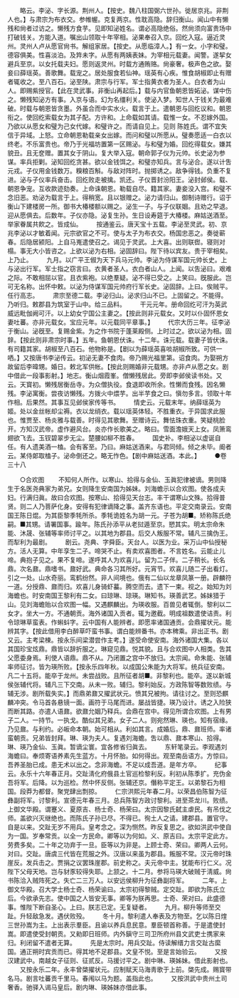 <!-- { "loadSidebar": true } -->
　　略云。李泌、字长源。荆州人。【按史。魏八柱国弼六世孙。徙居京兆。非荆人也。】与肃宗为布衣交。参帷幄。克复两京。性耽高隐。辞归衡山。闻山中有懒残和尙者过访之。懒残方食芋。见即知泌姓名。谓必高隐绝俗。然尙须向富贵场中打破钱关。方能入道。嘱出山领取十年宰相。泌果奉召入京。回纥入寇。逼近灵州。灵州人卢从愿官尙书。解组家居。【按史。从愿临漳人。】有一女。小字和璧。德容俱美。性喜淡泊。及筓未字。从愿有两姨表妹。为宰相元载妻。闻警。遂挈女避兵至京。以女托载夫妇。愿则返灵州。时载方通贿赂。尙豪奢。极声色之欲。娶妾曰薛瑶英。善歌舞。载宠之。居处服食若仙神。瑶英有心疾。惟食胡椒即止有赠者辄收之。至八百石。泌至陕。肃宗与行军。军士指黄衣者为圣人。白衣者为山人。即赐紫授官。【此在灵武事。非衡山再起后。】载与内官鱼朝恩皆妬泌。谋中伤之。懒残知泌方有事。入京与语。幻为名缰利关。使泌入梦。知世人于钱关为最难破。时载与朝恩皆贪墨。外虽合而中实水火。载言于上。遣朝恩与回纥议和。朝恩衔之。使回纥索载女为其子配。方许和。上命载如其请。载惟一女。不忍嫁外国。乃欲以从愿女和璧为己女代嫁。和璧许之。而请自见上。见则 陈姓氏。谓不宜失信于异域。上怒。立命朝恩勒载亲女出嫁。而问和璧以所愿从。璧奏愿适一白衣以终老。不乐富贵也。帝乃于光福坊置第一区赐泌。与和璧为婚。回纥得载女。嫌其貌丑。且无奁赠。置其女于阴山。复大举入寇。朝命郭子仪为元帅。长史泌为参谋。率兵拒剿。泌知回纥贪甚。欲以金钱饵之。和璧亦知兵。言与泌合。遂以计吿元戎。子仪用金钱数万。糗粮百斛。与敌对阵时。抛掷诱之。敌争得钱。负重不复进。泌与子仪率兵奋击。回纥败走被擒。凯还。子仪晋封汾阳王。泌封邺侯。载、朝恩争宠。互收款迹劾奏。上命诛朝恩。勒载自尽。籍其家。妻妾没入宫。和璧不念旧恶。劝泌为载言于上。得稍宽。且以银赠之。泌力请归山。御制诗赠行。诏于衡山下建楼房一所。御书大椿楼额以赐之。泌生一子。与子仪联姻。且劝之早退。迎从愿俱去。后数年。子仪亦隐。泌复生孙。生日设寿筵于大椿楼。麻姑送酒至。举家眷属共飮之。皆成仙。 
　　按通鉴云。唐天宝十五载。李泌至灵武。初、京兆李泌以才敏着闻。元宗欲官之不可。使与太子为布衣交。杨国忠恶之。奏徙蕲春。后隐居颍阳。上自马嵬遣使召之。谒见于灵武。上大喜。出则联辔。寝则对榻。事无大小皆咨之。上欲以泌为右相。泌固辞曰。陛下待以宾友。贵于宰相矣。上乃止。 
　　九月。以广平王俶为天下兵马元帅。李泌为侍谋军国元帅长史。上与泌出行军。军士指之窃言曰。衣黄者圣人。衣白者山人。上闻。以吿泌曰。艰难之际。不敢相屈以官。且衣紫袍。以绝羣疑。泌不得已受之。上笑曰。旣服此。岂可无名称。出怀中敕。以泌为侍谋军国元帅府行军长史。泌固辞。上曰。俟贼平。任行高志。 
　　肃宗至德二载。李泌归山。泌求归山不已。上固留之。不能得。乃听归。敕郡县为筑室于山中。给三品料。 
　　干元元年。册命回纥可汗为英武威远毗伽阙可汗。以上幼女宁国公主妻之。【按此则非元载女。又时以仆固怀恩女妻吐蕃。亦非元载女。宝应元年。以元载同平章事。】 
　　代宗大历三年。征李泌于衡山。泌旣至。复赐金紫。为之作书院于蓬莱殿侧。上时过之。欲以泌为相。固辞。【按此则非肃宗时事。】五年。鱼朝恩伏诛。十二年。诛元载。载妻子皆伏诛。有司籍其家。胡椒至八百石。他物称是。【剧以为薛瑶英喜啖胡椒所致。可供一哂。】又按唐书李泌传云。初泌无妻不食肉。帝乃赐光福里第。诏食肉。为娶朔方故留后李暐甥。婚日。敕北军供帐。【按此则赐婚非元载甥。亦非卢从愿之女。剧中借此一段事影射。】地志。衡山烟霞峯。僧懒残居此。旁即李邺侯读书处。又云。天寳初。懒残居衡岳寺。为众僧执役。食退即收所余。性懒而食残。因名懒残。李泌寓衡。尝夜访懒残。方拨火中煨芋。出半芋食之曰。愼勿多言。领取十年作相。后果然。其事互见邺侯家传等书。 
　　情史云。元载末年。纳薛瑶英为姬。处以金丝帐却尘褥。衣以龙绡衣。载以瑶英体轻。不胜重衣。于异国求此服也。惟贾至、杨炎雅与载善。时得见其歌舞。至赠诗云。舞怯珠衣重。笑疑桃脸开。方知汉武帝。虚作避风台。炎亦作长歌美之。略曰。雪面澹娥天上女。凤箫鸾翅欲飞去。玉钗碧翠步无尘。楚腰如柳不胜春。 
　　国史补。李相泌以虚诞自任。有人遗美酒一榼。会有客至。乃曰。麻姑送酒来。与君同倾。倾之未毕。阍者云。某侍郞取榼子。泌命倒还之。略无怍色。【剧中麻姑送酒。本此。】 
　　●卷三十八 


　　○合欢图 
　　不知何人所作。以寒山、拾得与金仙、玉眞犯律被谪。男则降生于名医尧典家为弟兄。女则降生安南国为姊妹。刘海蟾示以合欢图。使各成夫妇。行满归眞。故曰合欢图。按寒山、拾得见天台志。丰干谓寒山文殊。拾得普贤。则二人乃菩萨化身。安得有犯律谪降之事。盖齐东语也。平定交南录云。安南国王陈日焜。为其臣黎季牦所杀。季牦诡姓名为胡一元。子苍为胡■。矫称陈氏绝嗣。■其甥。请署国事。踰年。陈氏孙添平从老挝遁至京。愬其实。明太宗命朱能、沐晟、张辅等率师讨平之。以其地为郡县。后交人叛服不常。辅凡三擒伪王。而犁利为最剧。 
　　剧云。尧典、字舜臣。天台人。以医为业。采万山中仙授秘方。活人无算。中年孪生二子。啼哭不止。有卖欢喜图者。不言姓名。云能止儿啼。典抱子见之。果不复啼。遂呼其人为欢喜儿。留为二子伴。二子稍长。长名鼎。次名鼐。鼎嗜书。鼐好武。典命各习其所好。元宵节。欢喜儿随二子出看灯。引之一处。山水奇丽。鸾鹤纷然。非人间境也。俄有二仙以龙章凤篆一册。辟麟符一道。分授鼎、鼐而归。欢喜儿身骑虾蟇。腾空而去。遗下一柬。视之。始知为刘海蟾也。时安南国王黎利有二女。曰琼琳、琼瑛。琳知书。瑛善武艺。姊妹猎于山。见刘海蟾贻以合欢图一幅。又遇麒麟出。为瑛收服。百兽见者辄倒。黎利以二女才。坐大一方。不通朝贡。海外诸国入贡者。辄为邀截。明成祖数遣使诘责。利令琼琳草蛮表。作蝌蚪字。云中国有人能辨者。即愿率诸国通贡。会鼎擢状元。能辨其字。【按此借用李白醉草吓蛮书事。谓白能辨番书。亦本稗乘。非出正书。剧又云。主考梁楝。按永乐间梁潜尝作主考。】遂受命使安南。海外诸国大集。各以其国珍宝炫鼎。鼎皆以辞折服之。琳窥见鼎。悦其貌。且与合欢图中人相类。吿其父愿委身焉。利使人语鼎。鼎不从。乃闭置之宫中不放归。太宗闻。命朱能、张辅率师征讨。皆为瑛所败。【按永乐四年秋。以成国公朱能为大将军。统兵征安南。凡二十五将。能卒于龙州。未尝战败。且所征者胡■。非黎利也。能卒。遂以新城侯张辅代将。辅凡三下交南。从未一败。辅归。黎利始反。方政陈智等数败绩。与辅无涉。剧所载失实。】而鼎弟鼐又擢武状元。愤其兄被拘。请往讨之。至则恐麒麟冲突。令马首各悬镜一面。画符于马尾而进。屡战皆捷。瑛乃设计。诱之入险狭而断其路。亦遣人语鼐。欲鼐允姻乃释兵。会鼎在宫中。得见所谓合欢图。上有男子二人。一持节。一执戈。酷似其兄弟。女子二人。则宛然琳、瑛也。知有宿缘。乃见鼐。与利约。必皈命本朝。始可相从。利如其言。成婚后。鼎、鼐班师。率诸蛮朝贡。兄弟皆封拜。琳、瑛为夫人。复遇刘海蟾。吿以鼎、鼐本寒山、拾得。琳、瑛乃金仙、玉眞。暂谪尘寰。宜各修省归眞去。 
　　东轩笔录云。李观遇刘海蟾曰。奉烦寄语养素先生蓝方。十月怀胎。如何得出。观至南岳语方。方惊曰。吾养圣胎已成。患无术以出之。念非海蟾。不足以成吾道。是年方卒。 
　　纪事云。永乐十六年春正月。交趾淸化府俄县土官巡检黎利反。利初从陈季扩。充伪金吾将军。后降。以为巡检。然中怀反侧。张辅还京。僭称平定王。以弟黎石为相国。段莽为都督。聚党肆出剽掠。 
　　仁宗洪熙元年春二月。以荣昌伯陈智为征彝副将军。讨黎利。宣德元年春三月。总兵陈智方政讨黎利。进至茶龙川。败绩。上御文华殿。谓蹇义、夏原吉、杨士奇、杨荣曰。太宗因黎氏弑主虐民。有吊伐之师。盖欲兴灭继绝也。而陈氏子孙已尽。不得已。徇土人之请。建郡县。置官守。自是以来。交趾无岁不用兵。皇考念之。深为恻然。昨反复思之。欲如洪武中使自为一国。岁奉常贡。以全一方民命。卿等以为何如。义、原吉曰。太宗平定此方。劳费多矣。二十年之功弃于一旦。臣等以为非是。上顾士奇、荣曰。卿两人云何。对曰。交趾。唐虞三代皆在荒服之外。汉唐以来虽为郡县。叛服不常。汉元帝时珠崖反。发兵击之。贾捐之议罢珠崖郡。前史称之。夫元帝中主。犹能布行仁义。况陛下父母天地。岂与豺豕较得失耶。上颔之。十二月。参将马瑛大破贼于淸威。尙书陈洽入贼阵死之。失亡二三万人。以安远侯柳升为征彝副将军。 
　　二年。上御文华殿。召大学士杨士奇、杨荣谕曰。太宗初得黎贼。定交趾。即欲为陈氏立后。今欲承先志。使中国之人皆安无事。卿等为朕再思。士奇、荣对曰。此盛德事。惟陛下断自圣心。上曰。朕志已定。无复疑者。 
　　九月。柳升等师至交趾。升轻敌急发。遇伏败殁。 
　　冬十月。黎利遣人奉表及方物至。乞以陈日煃三世孙嵩为主。上出表示羣臣。且谕以养兵息民意。羣臣顿首称善。于是遣使封嵩。即遣使受封朝贡。又勑即日班师。内外鎭守三司卫所府州县文武吏士携家来归。利闭留不遣者无算。 
　　先是太宗时。用兵交趾。侍读解缙力言交趾古縻国。通正朔时宾贡而已。得其地不足郡县。文皇不悦。至是言始验云。 
　　又按汉建武中。南越女子征则、征贰反。马援讨平之。剧中琳、瑛姊妹。借此影射也。 
　　又按永乐二年。永丰曾棨擢状元。应制赋天马海靑歌于上前。棨先成。赐寳带名马。剧言吐蕃贡千里马。春闱以马为题。盖指此也。 
　　又按洪武中贵州土司奢香。驰驿入谒马皇后。剧内琳、瑛姊妹亦借此事。 
